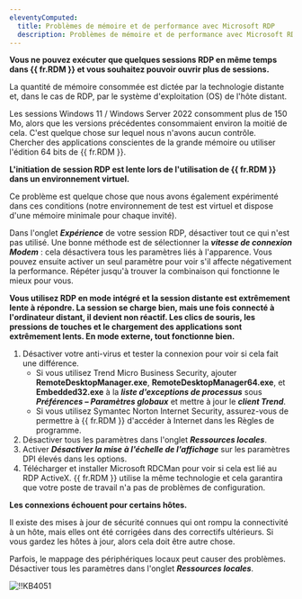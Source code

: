 ```yaml
---
eleventyComputed:
  title: Problèmes de mémoire et de performance avec Microsoft RDP
  description: Problèmes de mémoire et de performance avec Microsoft RDP
---
```

**Vous ne pouvez exécuter que quelques sessions RDP en même temps dans {{ fr.RDM }} et vous souhaitez pouvoir ouvrir plus de sessions.**

La quantité de mémoire consommée est dictée par la technologie distante et, dans le cas de RDP, par le système d'exploitation (OS) de l'hôte distant.

Les sessions Windows 11 / Windows Server 2022 consomment plus de 150 Mo, alors que les versions précédentes consommaient environ la moitié de cela. C'est quelque chose sur lequel nous n'avons aucun contrôle. Chercher des applications conscientes de la grande mémoire ou utiliser l'édition 64 bits de {{ fr.RDM }}.

**L'initiation de session RDP est lente lors de l'utilisation de {{ fr.RDM }} dans un environnement virtuel.**

Ce problème est quelque chose que nous avons également expérimenté dans ces conditions (notre environnement de test est virtuel et dispose d'une mémoire minimale pour chaque invité).

Dans l'onglet ***Expérience*** de votre session RDP, désactiver tout ce qui n'est pas utilisé. Une bonne méthode est de sélectionner la ***vitesse de connexion Modem*** : cela désactivera tous les paramètres liés à l'apparence. Vous pouvez ensuite activer un seul paramètre pour voir s'il affecte négativement la performance. Répéter jusqu'à trouver la combinaison qui fonctionne le mieux pour vous.

**Vous utilisez RDP en mode intégré et la session distante est extrêmement lente à répondre. La session se charge bien, mais une fois connecté à l'ordinateur distant, il devient non réactif. Les clics de souris, les pressions de touches et le chargement des applications sont extrêmement lents. En mode externe, tout fonctionne bien.**

1. Désactiver votre anti-virus et tester la connexion pour voir si cela fait une différence.
    * Si vous utilisez Trend Micro Business Security, ajouter **RemoteDesktopManager.exe**, **RemoteDesktopManager64.exe**, et **Embedded32.exe** à la ***liste d'exceptions de processus*** sous ***Préférences – Paramètres globaux*** et mettre à jour le ***client Trend***.
    * Si vous utilisez Symantec Norton Internet Security, assurez-vous de permettre à {{ fr.RDM }} d'accéder à Internet dans les Règles de programme.
1. Désactiver tous les paramètres dans l'onglet ***Ressources locales***.
1. Activer ***Désactiver la mise à l'échelle de l'affichage*** sur les paramètres DPI élevés dans les options.
1. Télécharger et installer Microsoft RDCMan pour voir si cela est lié au RDP ActiveX. {{ fr.RDM }} utilise la même technologie et cela garantira que votre poste de travail n'a pas de problèmes de configuration.

**Les connexions échouent pour certains hôtes.**

Il existe des mises à jour de sécurité connues qui ont rompu la connectivité à un hôte, mais elles ont été corrigées dans des correctifs ultérieurs. Si vous gardez les hôtes à jour, alors cela doit être autre chose.

Parfois, le mappage des périphériques locaux peut causer des problèmes. Désactiver tous les paramètres dans l'onglet ***Ressources locales***.

![!!KB4051](https://cdnweb.devolutions.net/docs/docs_en_kb_KB4051.png)
